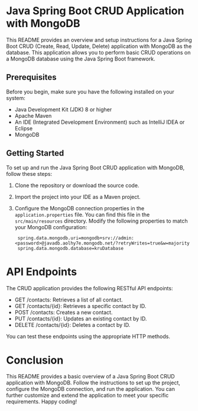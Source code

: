 # Java Spring Boot CRUD Application with MongoDB

This README provides an overview and setup instructions for a Java Spring Boot CRUD (Create, Read, Update, Delete) application with MongoDB as the database. This application allows you to perform basic CRUD operations on a MongoDB database using the Java Spring Boot framework.

## Prerequisites

Before you begin, make sure you have the following installed on your system:

- Java Development Kit (JDK) 8 or higher
- Apache Maven
- An IDE (Integrated Development Environment) such as IntelliJ IDEA or Eclipse
- MongoDB

## Getting Started

To set up and run the Java Spring Boot CRUD application with MongoDB, follow these steps:

1. Clone the repository or download the source code.

2. Import the project into your IDE as a Maven project.

3. Configure the MongoDB connection properties in the `application.properties` file. You can find this file in the `src/main/resources` directory. Modify the following properties to match your MongoDB configuration:

   ```properties
    spring.data.mongodb.uri=mongodb+srv://admin:<password>@javadb.aolhy7e.mongodb.net/?retryWrites=true&w=majority
    spring.data.mongodb.database=kruDatabase

# API Endpoints
The CRUD application provides the following RESTful API endpoints:

- GET /contacts: Retrieves a list of all contact.
- GET /contacts/{id}: Retrieves a specific contact by ID.
- POST /contacts: Creates a new contact.
- PUT /contacts/{id}: Updates an existing contact by ID.
- DELETE /contacts/{id}: Deletes a contact by ID.
  
You can test these endpoints using the appropriate HTTP methods.

# Conclusion
This README provides a basic overview of a Java Spring Boot CRUD application with MongoDB. Follow the instructions to set up the project, configure the MongoDB connection, and run the application. You can further customize and extend the application to meet your specific requirements. Happy coding!
